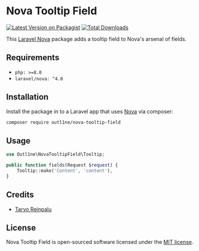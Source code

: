 # Nova Tooltip Field

[![Latest Version on Packagist](https://img.shields.io/packagist/v/outl1ne/nova-tooltip-field.svg?style=flat-square)](https://packagist.org/packages/outl1ne/nova-tooltip-field)
[![Total Downloads](https://img.shields.io/packagist/dt/outl1ne/nova-tooltip-field.svg?style=flat-square)](https://packagist.org/packages/outl1ne/nova-tooltip-field)

This [Laravel Nova](https://nova.laravel.com/) package adds a tooltip field to Nova's arsenal of fields.

## Requirements

- `php: >=8.0`
- `laravel/nova: ^4.0`

## Installation

Install the package in to a Laravel app that uses [Nova](https://nova.laravel.com) via composer:

```bash
composer require outl1ne/nova-tooltip-field
```

## Usage

```php
use Outl1ne\NovaTooltipField\Tooltip;

public function fields(Request $request) {
    Tooltip::make('Content', 'content'),
}
```

## Credits

- [Tarvo Reinpalu](https://github.com/tarpsvo)

## License

Nova Tooltip Field is open-sourced software licensed under the [MIT license](LICENSE.md).
